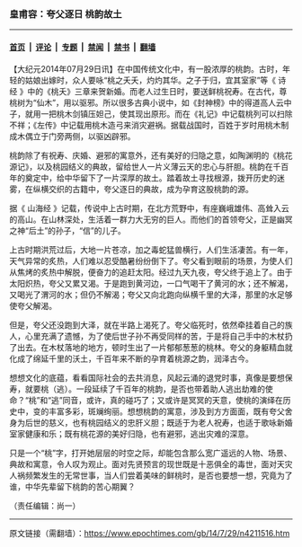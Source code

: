 ### 皇甫容：夸父逐日 桃韵故土

---

#### [首页](../../../..?n4211516) &nbsp;|&nbsp; [评论](../../../../../epoch-comment?n4211516) &nbsp;|&nbsp; [专题](../../../../../epoch-special?n4211516) &nbsp;|&nbsp; [禁闻](../../../../../epoch-news?n4211516) &nbsp;|&nbsp; [禁书](../../../../../books?n4211516) &nbsp;|&nbsp; [翻墙](https://github.com/gfw-breaker/nogfw/blob/master/README.md?n4211516)


<div class="post_content" id="artbody" itemprop="articleBody">
 <!-- article content begin -->
 <p>
  【大纪元2014年07月29日讯】在中国传统文化中，有一股浓厚的桃韵。古时，年轻的姑娘出嫁时，众人要咏“桃之夭夭，灼灼其华。之子于归，宜其室家”等《
  <ok href="https://www.epochtimes.com/gb/tag/%E8%AF%97%E7%BB%8F.html">
   诗经
  </ok>
  》中的《桃夭》三章来贺新婚。而老人过生日时，要送鲜桃祝寿。在古代，尊桃树为“仙木”，用以驱邪。所以很多古典小说中，如《封神榜》中的得道高人云中子，就用一把桃木剑镇压妲己，使其现出原形。而在《礼记》中记载桃列可以扫除不祥；《左传》中记载用桃木造弓来消灾避祸。据载战国时，百姓于岁时用桃木制成木偶立于门旁两侧，以驱凶辟邪。
 </p>
 <p>
  桃韵除了有祝寿、庆婚、避邪的寓意外，还有美好的归隐之意，如陶渊明的《桃花源记》，以及桃园结义的典故，留给世人一片义薄云天的忠心与肝胆。桃韵在千百年的奠定中，给中华留下了一片深厚的故土。踏着故土寻找根源，拨开历史的迷雾，在纵横交织的古籍中，夸父逐日的典故，成为孕育这股桃韵的源。
 </p>
 <p>
  据《
  <ok href="https://www.epochtimes.com/gb/tag/%E5%B1%B1%E6%B5%B7%E7%BB%8F.html">
   山海经
  </ok>
  》记载，传说中上古时期，在北方荒野中，有座巍峨雄伟、高耸入云的高山。在山林深处，生活着一群力大无穷的巨人。而他们的首领夸父，正是幽冥之神“后土”的孙子，“信”的儿子。
 </p>
 <p>
  上古时期洪荒过后，大地一片苍凉，加之毒蛇猛兽横行，人们生活凄苦。有一年，天气异常的炙热，人们难以忍受酷暑纷纷倒下了。夸父看到眼前的场景，为使人们从焦烤的炙热中解脱，便奋力的追赶太阳。经过九天九夜，夸父终于追上了。由于太阳炽热，夸父又累又渴。于是跑到黄河边，一口气喝干了黄河的水；还不解渴，又喝光了渭河的水；但仍不解渴；夸父又向北跑向纵横千里的大泽，那里的水足够使夸父解渴。
 </p>
 <p>
  但是，夸父还没跑到大泽，就在半路上渴死了。夸父临死时，依然牵挂着自己的族人，心里充满了遗憾，为了使后世子孙不再受同样的苦，于是将自己手中的木杖扔了出去。在木杖落地的地方，顿时生出了一片郁郁葱葱的桃林。夸父的身躯精血就化成了绵延千里的沃土，千百年来不断的孕育着桃源之韵，润泽古今。
 </p>
 <p>
  想想文化的底蕴，看看国际社会的去共消息，风起云涌的退党时事，真像是要想保寿，就要桃（逃）。一段延续了千百年的桃韵，是否也带着助人逃出劫难的使命？“桃”和“逃”同音，或许，真的碰巧了；又或许是冥冥的天意，使桃的演绎在历史中，变的丰富多彩，斑斓绚丽。想想桃韵的寓意，涉及到方方面面，既有夸父舍身为后世的慈义，也有桃园结义的忠肝义胆；既适于为老人祝寿，也适于歌咏新婚室家健康和乐；既有桃花源的美好归隐，也有避邪，逃出灾难的深意。
 </p>
 <p>
  只是一个“桃”字，打开她层层的时空之际，却能包含那么宽广遥远的人物、场景、典故和寓意，令人叹为观止。面对先贤预言的现世既是十恶俱全的毒世，面对天灾人祸频繁发生的无常世事，当人们尝着美味的鲜桃时，是否也要想一想，究竟为了谁，中华先辈留下桃韵的苦心期翼？
 </p>
 <p>
  （责任编辑：尚一）
 </p>
 <!-- article content end -->
 <div id="below_article_ad">
 </div>
</div>


---

原文链接（需翻墙）：https://www.epochtimes.com/gb/14/7/29/n4211516.htm